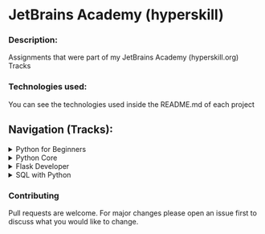 # JetBrains Academy (hyperskill)

### Description: 
Assignments that were part of my JetBrains Academy (hyperskill.org) Tracks

### Technologies used:
You can see the technologies used inside the README.md of each project

## Navigation (Tracks):
<details>
	<summary>Python for Beginners</summary>
	<blockquote>Introduction to Python</blockquote>
	<ul style="list-style-type: none">
		<li><a href="https://github.com/ggwmwgg/jb/tree/main/TicTacToe_HS" target="_blank">Simple Tic Tac Toe (Challenging)</a></li>
	<ul>
</details>
<details>
	<summary>Python Core</summary>
	<blockquote>This track is dedicated to core Python skills that will give a solid base and allow to pursue any further direction</blockquote>
	<ul style="list-style-type: none">
		<li><a href="https://github.com/ggwmwgg/jb/tree/main/Scraper_HS" target="_blank">Web Scraper (Medium)</a></li>
		<li><a href="https://github.com/ggwmwgg/jb/tree/main/Arithmetic_HS" target="_blank">Arithmetic Exam Application (Medium)</a></li>
		<li><a href="https://github.com/ggwmwgg/jb/tree/main/TicTacToe_HS" target="_blank">Simple Tic Tac Toe (Medium)</a></li>
		<li><a href="https://github.com/ggwmwgg/jb/tree/main/Easyrider_HS" target="_blank">Easy Rider Bus Company (Hard)</a></li>
		<li><a href="https://github.com/ggwmwgg/jb/tree/main/Flashcards_HS" target="_blank">Flashcards (Challenging)</a></li>
		<li><a href="https://github.com/ggwmwgg/jb/tree/main/Calculator_HS" target="_blank">Smart Calculator (Challenging)</a></li>
	<ul>
</details>
<details>
	<summary>Flask Developer</summary>
	<blockquote>Python is mostly used for building backends, Flask also allows you to create a simple frontend for your app without taking too much effort.</blockquote>
	<ul style="list-style-type: none">
		<li><a href="https://github.com/ggwmwgg/jb" target="_blank">Will upload my projects after finishing this track</a></li>
	<ul>
</details>
<details>
	<summary>SQL with Python</summary>
	<blockquote>Knowledge of SQL is one of the most important skills required for working with data. SQL is the glue that allows an application to interact with databases and the information they store.</blockquote>
	<ul style="list-style-type: none">
		<li><a href="https://github.com/ggwmwgg/jb/tree/main/Flashcards_HS" target="_blank">Zookeeper (Easy)</a></li>
		<li><a href="https://github.com/ggwmwgg/jb/tree/main/Calculator_HS" target="_blank">Simple Chatty Bot (Easy)</a></li>
		<li><a href="https://github.com/ggwmwgg/jb/tree/main/Easyrider_HS" target="_blank">TO DO List (Challenging)</a></li>
	<ul>
</details>


### Contributing

Pull requests are welcome. For major changes please open an issue first to discuss what you would like to change.